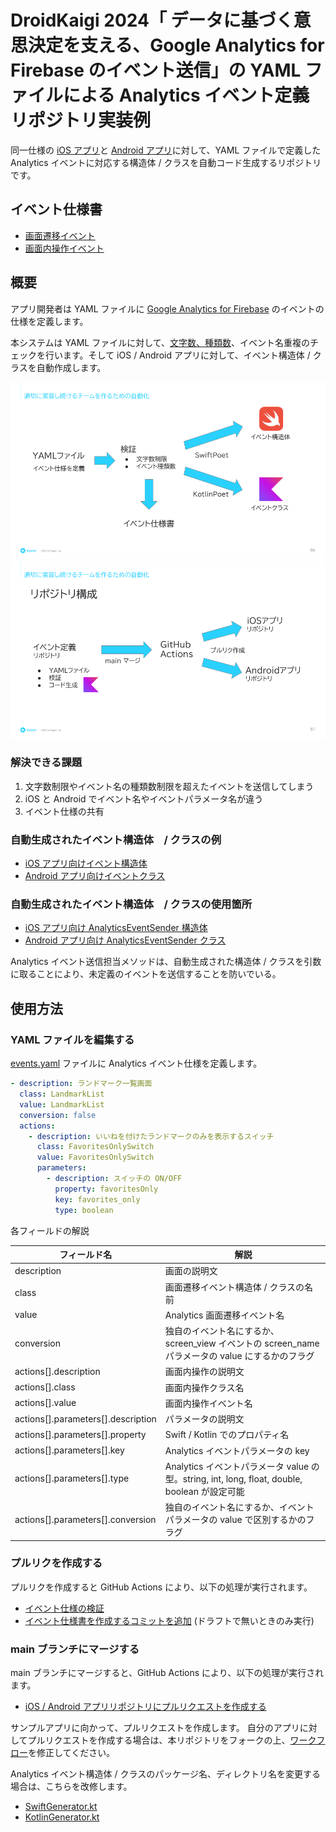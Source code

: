 # DroidKaigi 2024「 データに基づく意思決定を支える、Google Analytics for Firebase のイベント送信」の YAML ファイルによる Analytics イベント定義リポジトリ実装例

同一仕様の [iOS アプリ](https://github.com/tfandkusu/ga913-ios)と [Android アプリ](https://github.com/tfandkusu/ga913-android)に対して、YAML ファイルで定義した Analytics イベントに対応する構造体 / クラスを自動コード生成するリポジトリです。

## イベント仕様書

- [画面遷移イベント](https://github.com/tfandkusu/ga913-yaml/blob/main/screens.md)
- [画面内操作イベント](https://github.com/tfandkusu/ga913-yaml/blob/main/actions.md)

## 概要

アプリ開発者は YAML ファイルに [Google Analytics for Firebase](https://firebase.google.com/docs/analytics) のイベントの仕様を定義します。

本システムは YAML ファイルに対して、[文字数、種類数](https://support.google.com/analytics/answer/9267744)、イベント名重複のチェックを行います。そして iOS / Android アプリに対して、イベント構造体 / クラスを自動作成します。

<img src="docs/slide01.png">

<img src="docs/slide02.png">

### 解決できる課題

1. 文字数制限やイベント名の種類数制限を超えたイベントを送信してしまう
2. iOS と Android でイベント名やイベントパラメータ名が違う
3. イベント仕様の共有

### 自動生成されたイベント構造体　/ クラスの例

- [iOS アプリ向けイベント構造体](https://github.com/tfandkusu/ga913-ios/blob/main/Landmarks/Analytics/AnalyticsEvent.swift)
- [Android アプリ向けイベントクラス](https://github.com/tfandkusu/ga913-android/blob/main/app/src/main/java/com/tfandkusu/ga913android/analytics/AnalyticsEvent.kt)

###  自動生成されたイベント構造体　/ クラスの使用箇所

- [iOS アプリ向け AnalyticsEventSender 構造体](https://github.com/tfandkusu/ga913-ios/blob/main/Landmarks/Analytics/AnalyticsEventSender.swift)
- [Android アプリ向け AnalyticsEventSender クラス](https://github.com/tfandkusu/ga913-android/blob/main/app/src/main/java/com/tfandkusu/ga913android/analytics/AnalyticsEventSender.kt)

Analytics イベント送信担当メソッドは、自動生成された構造体 / クラスを引数に取ることにより、未定義のイベントを送信することを防いでいる。

## 使用方法

### YAML ファイルを編集する

[events.yaml](https://github.com/tfandkusu/ga913-yaml/blob/main/events.yaml) ファイルに Analytics イベント仕様を定義します。

```yaml
- description: ランドマーク一覧画面
  class: LandmarkList
  value: LandmarkList
  conversion: false
  actions:
    - description: いいねを付けたランドマークのみを表示するスイッチ
      class: FavoritesOnlySwitch
      value: FavoritesOnlySwitch
      parameters:
        - description: スイッチの ON/OFF
          property: favoritesOnly
          key: favorites_only
          type: boolean
```



各フィールドの解説

|フィールド名| 解説 |
| --- | --- |
| description | 画面の説明文 |
| class | 画面遷移イベント構造体 / クラスの名前 |
| value | Analytics 画面遷移イベント名 |
| conversion | 独自のイベント名にするか、screen_view イベントの screen_name パラメータの value にするかのフラグ |
| actions[].description | 画面内操作の説明文 |
| actions[].class | 画面内操作クラス名 |
| actions[].value | 画面内操作イベント名 |
| actions[].parameters[].description | パラメータの説明文 |
| actions[].parameters[].property | Swift / Kotlin でのプロパティ名 |
| actions[].parameters[].key | Analytics イベントパラメータの key |
| actions[].parameters[].type | Analytics イベントパラメータ value の型。string, int, long, float, double, boolean が設定可能 |
| actions[].parameters[].conversion | 独自のイベント名にするか、イベントパラメータの value で区別するかのフラグ |

### プルリクを作成する

プルリクを作成すると GitHub Actions により、以下の処理が実行されます。

- [イベント仕様の検証](https://github.com/tfandkusu/ga913-yaml/blob/main/.github/workflows/check.yml)
- [イベント仕様書を作成するコミットを追加](https://github.com/tfandkusu/ga913-yaml/blob/main/.github/workflows/make_document.yml) (ドラフトで無いときのみ実行)

### main ブランチにマージする

main ブランチにマージすると、GitHub Actions により、以下の処理が実行されます。

- [iOS / Android アプリリポジトリにプルリクエストを作成する](https://github.com/tfandkusu/ga913-yaml/blob/main/.github/workflows/make_pr.yml)

サンプルアプリに向かって、プルリクエストを作成します。
自分のアプリに対してプルリクエストを作成する場合は、本リポジトリをフォークの上、[ワークフロー](https://github.com/tfandkusu/ga913-yaml/blob/main/.github/workflows/make_pr.yml)を修正してください。

Analytics イベント構造体 / クラスのパッケージ名、ディレクトリ名を変更する場合は、こちらを改修します。

- [SwiftGenerator.kt](https://github.com/tfandkusu/ga913-yaml/blob/main/src/main/kotlin/com/tfandkusu/ga913yaml/SwiftGenerator.kt)
- [KotlinGenerator.kt](https://github.com/tfandkusu/ga913-yaml/blob/main/src/main/kotlin/com/tfandkusu/ga913yaml/KotlinGenerator.kt)

